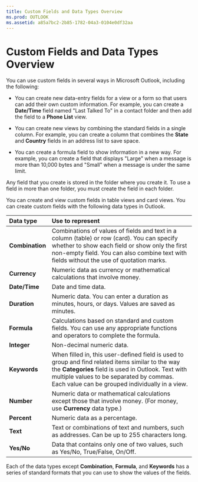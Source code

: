 ```yaml
---
title: Custom Fields and Data Types Overview
ms.prod: OUTLOOK
ms.assetid: a85a7bc2-2b85-1782-04a3-0104e0df32aa
---
```



# Custom Fields and Data Types Overview

You can use custom fields in several ways in Microsoft Outlook, including the following:


- You can create new data-entry fields for a view or a form so that users can add their own custom information. For example, you can create a  **Date/Time** field named "Last Talked To" in a contact folder and then add the field to a **Phone List** view.
    
- You can create new views by combining the standard fields in a single column. For example, you can create a column that combines the  **State** and **Country** fields in an address list to save space.
    
- You can create a formula field to show information in a new way. For example, you can create a field that displays "Large" when a message is more than 10,000 bytes and "Small" when a message is under the same limit.
    

Any field that you create is stored in the folder where you create it. To use a field in more than one folder, you must create the field in each folder.

You can create and view custom fields in table views and card views. You can create custom fields with the following data types in Outlook.


|**Data type**|**Use to represent**|
|:-----|:-----|
| **Combination**|Combinations of values of fields and text in a column (table) or row (card). You can specify whether to show each field or show only the first non-empty field. You can also combine text with fields without the use of quotation marks. |
| **Currency**|Numeric data as currency or mathematical calculations that involve money.|
| **Date/Time**|Date and time data.|
| **Duration**|Numeric data. You can enter a duration as minutes, hours, or days. Values are saved as minutes.|
| **Formula**|Calculations based on standard and custom fields. You can use any appropriate functions and operators to complete the formula. |
| **Integer**|Non-decimal numeric data.|
| **Keywords**|When filled in, this user-defined field is used to group and find related items similar to the way the  **Categories** field is used in Outlook. Text with multiple values to be separated by commas. Each value can be grouped individually in a view.|
| **Number**|Numeric data or mathematical calculations except those that involve money. (For money, use  **Currency** data type.)|
| **Percent**|Numeric data as a percentage.|
| **Text**|Text or combinations of text and numbers, such as addresses. Can be up to 255 characters long.|
| **Yes/No**|Data that contains only one of two values, such as Yes/No, True/False, On/Off. |
Each of the data types except  **Combination**,  **Formula**, and  **Keywords** has a series of standard formats that you can use to show the values of the fields.

